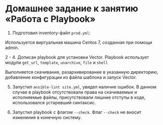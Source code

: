 # Домашнее задание к занятию «Работа с Playbook»

1. Подготовил inventory-файл `prod.yml`:

Используется виртуальная машина Centos 7, созданная при помощи admin.

2 - 4. Дописан playbook для установки Vector. Playbook использует модули `get_url`, `template`, `unarchive`, `file` и `shell`

Выполняется скачивание, разархивирование в указанную директорию, добавление конфигурации из файла шаблона и запуск Vector.

5. Запустил `ansible-lint site.yml`, увидел наличие ошибок. В данном случае в playbook отсутствовали права на скачиваемые и исполняемые файлы, присутствовали лишние отступы в коде, использовался устаревший синтаксис.

6. Запустил playbook с флагом `--check`. Флаг `--check` не вносит изменения в конечную систему.


